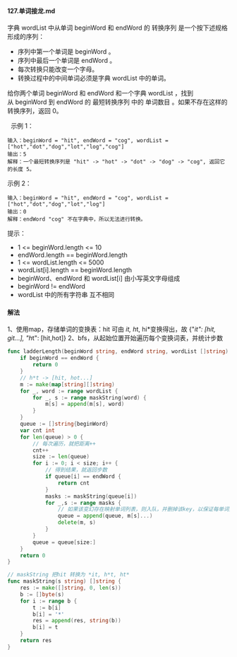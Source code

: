 #### 127.单词接龙.md

字典 wordList 中从单词 beginWord 和 endWord 的 转换序列 是一个按下述规格形成的序列：

- 序列中第一个单词是 beginWord 。
- 序列中最后一个单词是 endWord 。
- 每次转换只能改变一个字母。
- 转换过程中的中间单词必须是字典 wordList 中的单词。

给你两个单词 beginWord 和 endWord 和一个字典 wordList ，找到从 beginWord 到 endWord 的 最短转换序列 中的 单词数目 。如果不存在这样的转换序列，返回 0。

 
示例 1：
```
输入：beginWord = "hit", endWord = "cog", wordList = ["hot","dot","dog","lot","log","cog"]
输出：5
解释：一个最短转换序列是 "hit" -> "hot" -> "dot" -> "dog" -> "cog", 返回它的长度 5。
```

示例 2：
``` 
输入：beginWord = "hit", endWord = "cog", wordList = ["hot","dot","dog","lot","log"]
输出：0
解释：endWord "cog" 不在字典中，所以无法进行转换。
```
提示：

- 1 <= beginWord.length <= 10
- endWord.length == beginWord.length
- 1 <= wordList.length <= 5000
- wordList[i].length == beginWord.length
- beginWord、endWord 和 wordList[i] 由小写英文字母组成
- beginWord != endWord
- wordList 中的所有字符串 互不相同

#### 解法
1、使用map，存储单词的变换表：hit 可由 *it, h*t, hi*变换得出，故 {"*it": [hit, git...], "h*t": [hit,hot]}
2、bfs，从起始位置开始遍历每个变换词表，并统计步数

```go
func ladderLength(beginWord string, endWord string, wordList []string) int {
	if beginWord == endWord {
		return 0
	}
	// h*t -> [hit, hot...]
	m := make(map[string][]string)
	for _, word := range wordList {
		for _, s := range maskString(word) {
			m[s] = append(m[s], word)
		}
	}
	queue := []string{beginWord}
	var cnt int
	for len(queue) > 0 {
		// 每次遍历，就把距离++
		cnt++
		size := len(queue)
		for i := 0; i < size; i++ {
			// 得到结果，就返回步数
			if queue[i] == endWord {
				return cnt
			}
			masks := maskString(queue[i])
			for _,s := range masks {
				// 如果该变幻存在映射单词列表，则入队，并删掉该key，以保证每单词只入队一次
				queue = append(queue, m[s]...)
				delete(m, s)
			}
		}
		queue = queue[size:]
	}
	return 0
}

// maskString 把hit 转换为 *it, h*t, ht*
func maskString(s string) []string {
	res := make([]string, 0, len(s))
	b := []byte(s)
	for i := range b {
		t := b[i]
		b[i] = '*'
		res = append(res, string(b))
		b[i] = t
	}
	return res
}
```
